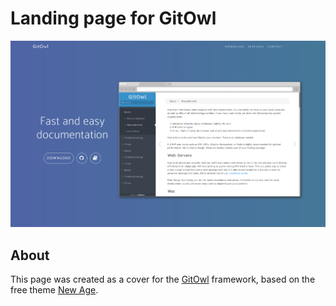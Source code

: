 # Landing page for GitOwl 

[![GitOwl Page Preview](img/page.png)](https://facuz.github.io/gitowl)

## About

This page was created as a cover for the [GitOwl](https://facuz.github.io/gitowl) framework, based on the free theme [New Age](https://startbootstrap.com/template-overviews/new-age/).
